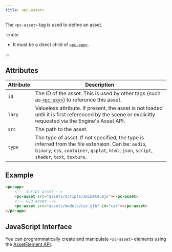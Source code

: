 ```yaml
---
title: <pc-asset>
---
```


The `<pc-asset>` tag is used to define an asset.

:::note

* It must be a direct child of [`<pc-app>`](../pc-app).

:::

## Attributes

| Attribute | Description |
| --- | --- |
| `id` | The ID of the asset. This is used by other tags (such as [`<pc-sky>`](../pc-sky)) to reference this asset. |
| `lazy` | Valueless attribute. If present, the asset is not loaded until it is first referenced by the scene or explicitly requested via the Engine's Asset API. |
| `src` | The path to the asset. |
| `type` | The type of asset. If not specified, the type is inferred from the file extension. Can be: `audio`, `binary`, `css`, `container`, `gsplat`, `html`, `json`, `script`, `shader`, `text`, `texture`. |

## Example

```html
<pc-app>
    <!-- Script asset -->
    <pc-asset src="assets/scripts/animate.mjs"></pc-asset>
    <!-- GLB asset -->
    <pc-asset src="assets/models/car.glb" id="car"></pc-asset>
</pc-app>
```

## JavaScript Interface

You can programmatically create and manipulate `<pc-asset>` elements using the [AssetElement API](https://api.playcanvas.com/web-components/classes/AssetElement.html).
